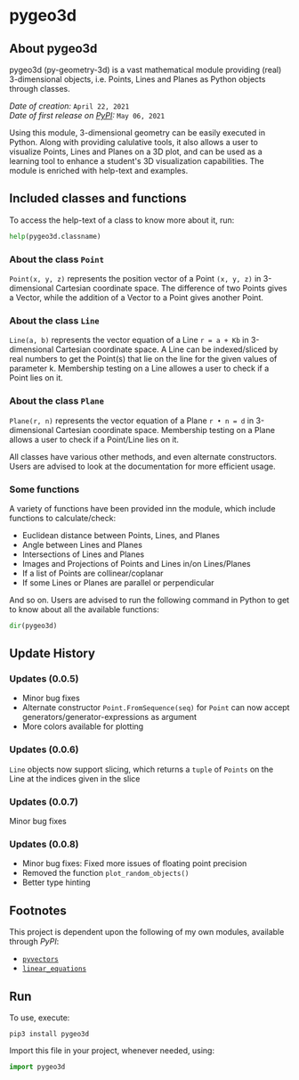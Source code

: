 # pygeo3d

## About pygeo3d

pygeo3d (py-geometry-3d) is a vast mathematical module providing (real) 3-dimensional objects, i.e. Points, Lines and Planes as Python objects through classes.

*Date of creation:* `April 22, 2021` \
*Date of first release on [PyPI](https://pypi.org/project/pygeo3d/):* `May 06, 2021`

Using this module, 3-dimensional geometry can be easily executed in Python. Along with providing calulative tools, it also allows a user to visualize Points, Lines and Planes on a 3D plot, and can be used as a learning tool to enhance a student's 3D visualization capabilities. The module is enriched with help-text and examples.

## Included classes and functions

To access the help-text of a class to know more about it, run:

```python
help(pygeo3d.classname)
```

### About the class `Point`

`Point(x, y, z)` represents the position vector of a Point `(x, y, z)` in 3-dimensional Cartesian coordinate space. The difference of two Points gives a Vector, while the addition of a Vector to a Point gives another Point.

### About the class `Line`

`Line(a, b)` represents the vector equation of a Line `r = a + Kb` in 3-dimensional Cartesian coordinate space. A Line can be indexed/sliced by real numbers to get the Point(s) that lie on the line for the given values of parameter k. Membership testing on a Line allowes a user to check if a Point lies on it.

### About the class `Plane`

`Plane(r, n)` represents the vector equation of a Plane `r • n = d` in 3-dimensional Cartesian coordinate space. Membership testing on a Plane allows a user to check if a Point/Line lies on it.

All classes have various other methods, and even alternate constructors. Users are advised to look at the documentation for more efficient usage.

### Some functions

A variety of functions have been provided inn the module, which include functions to calculate/check:
- Euclidean distance between Points, Lines, and Planes
- Angle between Lines and Planes
- Intersections of Lines and Planes
- Images and Projections of Points and Lines in/on Lines/Planes
- If a list of Points are collinear/coplanar
- If some Lines or Planes are parallel or perpendicular

And so on. Users are advised to run the following command in Python to get to know about all the available functions:

```python
dir(pygeo3d)
```

## Update History

### Updates (0.0.5)

- Minor bug fixes
- Alternate constructor `Point.FromSequence(seq)` for `Point` can now accept generators/generator-expressions as argument
- More colors available for plotting 

### Updates (0.0.6)

`Line` objects now support slicing, which returns a `tuple` of `Points` on the Line at the indices given in the slice

### Updates (0.0.7)

Minor bug fixes

### Updates (0.0.8)

- Minor bug fixes: Fixed more issues of floating point precision
- Removed the function `plot_random_objects()`
- Better type hinting

## Footnotes

This project is dependent upon the following of my own modules, available through *PyPI*:
- [`pyvectors`](https://github.com/divyajeettt/pyvectors)
- [`linear_equations`](https://github.com/divyajeettt/linear-equations)

## Run

To use, execute:

```
pip3 install pygeo3d
```

Import this file in your project, whenever needed, using:

```python
import pygeo3d
```

